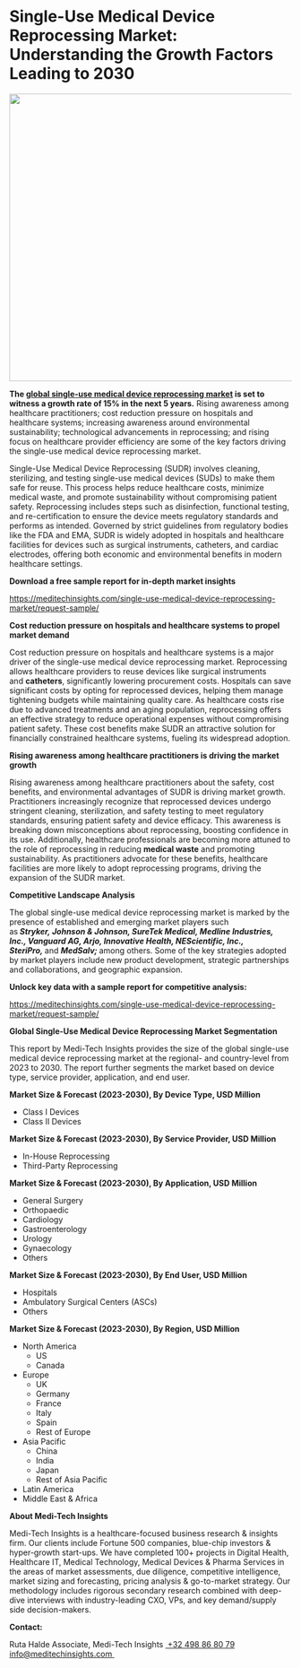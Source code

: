 <H1> Single-Use Medical Device Reprocessing Market: Understanding the Growth Factors Leading to 2030 </H1>
<img class="alignnone size-full wp-image-1484" src="http://dailyinvestorhub.com/wp-content/uploads/2025/03/Single-Use-Medical-Device-Reprocessing-Market.png" alt="" width="912" height="513" />

<strong>The </strong><a href="https://meditechinsights.com/single-use-medical-device-reprocessing-market/"><strong>global single-use medical device reprocessing market</strong></a><strong> is set to witness a growth rate of 15% in the next 5 years.</strong> Rising awareness among healthcare practitioners; cost reduction pressure on hospitals and healthcare systems; increasing awareness around environmental sustainability; technological advancements in reprocessing; and rising focus on healthcare provider efficiency are some of the key factors driving the single-use medical device reprocessing market.

Single-Use Medical Device Reprocessing (SUDR) involves cleaning, sterilizing, and testing single-use medical devices (SUDs) to make them safe for reuse. This process helps reduce healthcare costs, minimize medical waste, and promote sustainability without compromising patient safety. Reprocessing includes steps such as disinfection, functional testing, and re-certification to ensure the device meets regulatory standards and performs as intended. Governed by strict guidelines from regulatory bodies like the FDA and EMA, SUDR is widely adopted in hospitals and healthcare facilities for devices such as surgical instruments, catheters, and cardiac electrodes, offering both economic and environmental benefits in modern healthcare settings.

<strong>Download a free sample report for in-depth market insights</strong>

<a href="https://meditechinsights.com/single-use-medical-device-reprocessing-market/request-sample/">https://meditechinsights.com/single-use-medical-device-reprocessing-market/request-sample/</a>

<strong>Cost reduction pressure on hospitals and healthcare systems to propel market demand</strong>

Cost reduction pressure on hospitals and healthcare systems is a major driver of the single-use medical device reprocessing market. Reprocessing allows healthcare providers to reuse devices like surgical instruments and <strong>catheters</strong>, significantly lowering procurement costs. Hospitals can save significant costs by opting for reprocessed devices, helping them manage tightening budgets while maintaining quality care. As healthcare costs rise due to advanced treatments and an aging population, reprocessing offers an effective strategy to reduce operational expenses without compromising patient safety. These cost benefits make SUDR an attractive solution for financially constrained healthcare systems, fueling its widespread adoption.

<strong>Rising awareness among healthcare practitioners is driving the market growth</strong>

Rising awareness among healthcare practitioners about the safety, cost benefits, and environmental advantages of SUDR is driving market growth. Practitioners increasingly recognize that reprocessed devices undergo stringent cleaning, sterilization, and safety testing to meet regulatory standards, ensuring patient safety and device efficacy. This awareness is breaking down misconceptions about reprocessing, boosting confidence in its use. Additionally, healthcare professionals are becoming more attuned to the role of reprocessing in reducing <strong>medical waste</strong> and promoting sustainability. As practitioners advocate for these benefits, healthcare facilities are more likely to adopt reprocessing programs, driving the expansion of the SUDR market.

<strong>Competitive Landscape Analysis</strong>

The global single-use medical device reprocessing market is marked by the presence of established and emerging market players such as<strong><em> Stryker, Johnson &amp; Johnson, SureTek Medical, Medline Industries, Inc., Vanguard AG, Arjo, Innovative Health, NEScientific, Inc., SteriPro, </em></strong>and <strong><em>MedSalv; </em></strong>among others. Some of the key strategies adopted by market players include new product development, strategic partnerships and collaborations, and geographic expansion.

<strong>Unlock key data with a sample report for competitive analysis:</strong>

<a href="https://meditechinsights.com/single-use-medical-device-reprocessing-market/request-sample/">https://meditechinsights.com/single-use-medical-device-reprocessing-market/request-sample/</a>

<strong>Global Single-Use Medical Device Reprocessing Market Segmentation</strong>

This report by Medi-Tech Insights provides the size of the global single-use medical device reprocessing market at the regional- and country-level from 2023 to 2030. The report further segments the market based on device type, service provider, application, and end user.

<strong>Market Size &amp; Forecast (2023-2030), By Device Type, USD Million</strong>
<ul>
 	<li>Class I Devices</li>
 	<li>Class II Devices</li>
</ul>
<strong>Market Size &amp; Forecast (2023-2030), By Service Provider, USD Million</strong>
<ul>
 	<li>In-House Reprocessing</li>
 	<li>Third-Party Reprocessing</li>
</ul>
<strong>Market Size &amp; Forecast (2023-2030), By Application, USD Million</strong>
<ul>
 	<li>General Surgery</li>
 	<li>Orthopaedic</li>
 	<li>Cardiology</li>
 	<li>Gastroenterology</li>
 	<li>Urology</li>
 	<li>Gynaecology</li>
 	<li>Others</li>
</ul>
<strong>Market Size &amp; Forecast (2023-2030), By End User, USD Million</strong>
<ul>
 	<li>Hospitals</li>
 	<li>Ambulatory Surgical Centers (ASCs)</li>
 	<li>Others</li>
</ul>
<strong>Market Size &amp; Forecast (2023-2030), By Region, USD Million</strong>
<ul>
 	<li>North America
<ul>
 	<li>US</li>
 	<li>Canada</li>
</ul>
</li>
 	<li>Europe
<ul>
 	<li>UK</li>
 	<li>Germany</li>
 	<li>France</li>
 	<li>Italy</li>
 	<li>Spain</li>
 	<li>Rest of Europe</li>
</ul>
</li>
 	<li>Asia Pacific
<ul>
 	<li>China</li>
 	<li>India</li>
 	<li>Japan</li>
 	<li>Rest of Asia Pacific</li>
</ul>
</li>
 	<li>Latin America</li>
 	<li>Middle East &amp; Africa</li>
</ul>
<strong>About Medi-Tech Insights</strong>

Medi-Tech Insights is a healthcare-focused business research &amp; insights firm. Our clients include Fortune 500 companies, blue-chip investors &amp; hyper-growth start-ups. We have completed 100+ projects in Digital Health, Healthcare IT, Medical Technology, Medical Devices &amp; Pharma Services in the areas of market assessments, due diligence, competitive intelligence, market sizing and forecasting, pricing analysis &amp; go-to-market strategy. Our methodology includes rigorous secondary research combined with deep-dive interviews with industry-leading CXO, VPs, and key demand/supply side decision-makers.

<strong>Contact:</strong>

Ruta Halde
Associate, Medi-Tech Insights
<u> +32 498 86 80 79
</u><a href="mailto:info@meditechinsights.com">info@meditechinsights.com</a><u> </u>
